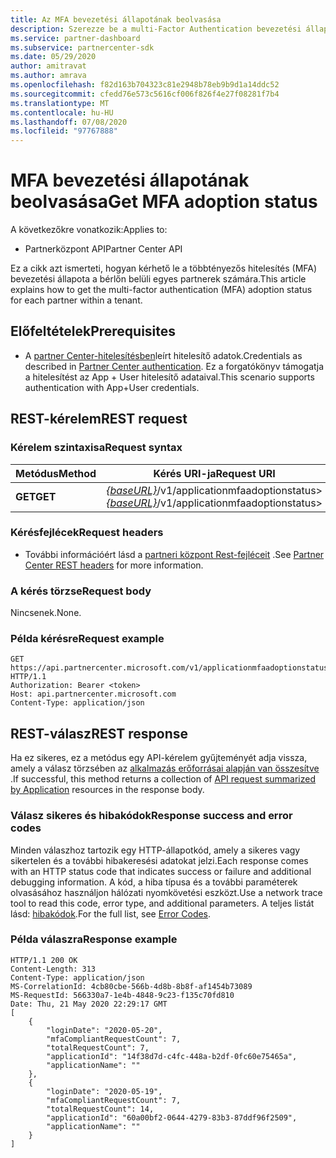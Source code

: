 ```yaml
---
title: Az MFA bevezetési állapotának beolvasása
description: Szerezze be a multi-Factor Authentication bevezetési állapotának listáját az egyes partnereknél a partner REST API használatával.
ms.service: partner-dashboard
ms.subservice: partnercenter-sdk
ms.date: 05/29/2020
author: amitravat
ms.author: amrava
ms.openlocfilehash: f82d163b704323c81e2948b78eb9b9d1a14ddc52
ms.sourcegitcommit: cfedd76e573c5616cf006f826f4e27f08281f7b4
ms.translationtype: MT
ms.contentlocale: hu-HU
ms.lasthandoff: 07/08/2020
ms.locfileid: "97767888"
---
```

# <a name="get-mfa-adoption-status"></a><span data-ttu-id="78016-103">MFA bevezetési állapotának beolvasása</span><span class="sxs-lookup"><span data-stu-id="78016-103">Get MFA adoption status</span></span>

<span data-ttu-id="78016-104">A következőkre vonatkozik:</span><span class="sxs-lookup"><span data-stu-id="78016-104">Applies to:</span></span>

- <span data-ttu-id="78016-105">Partnerközpont API</span><span class="sxs-lookup"><span data-stu-id="78016-105">Partner Center API</span></span>

<span data-ttu-id="78016-106">Ez a cikk azt ismerteti, hogyan kérhető le a többtényezős hitelesítés (MFA) bevezetési állapota a bérlőn belüli egyes partnerek számára.</span><span class="sxs-lookup"><span data-stu-id="78016-106">This article explains how to get the multi-factor authentication (MFA) adoption status for each partner within a tenant.</span></span>

## <a name="prerequisites"></a><span data-ttu-id="78016-107">Előfeltételek</span><span class="sxs-lookup"><span data-stu-id="78016-107">Prerequisites</span></span>

- <span data-ttu-id="78016-108">A [partner Center-hitelesítésben](partner-center-authentication.md)leírt hitelesítő adatok.</span><span class="sxs-lookup"><span data-stu-id="78016-108">Credentials as described in [Partner Center authentication](partner-center-authentication.md).</span></span> <span data-ttu-id="78016-109">Ez a forgatókönyv támogatja a hitelesítést az App + User hitelesítő adataival.</span><span class="sxs-lookup"><span data-stu-id="78016-109">This scenario supports authentication with App+User credentials.</span></span>

## <a name="rest-request"></a><span data-ttu-id="78016-110">REST-kérelem</span><span class="sxs-lookup"><span data-stu-id="78016-110">REST request</span></span>

### <a name="request-syntax"></a><span data-ttu-id="78016-111">Kérelem szintaxisa</span><span class="sxs-lookup"><span data-stu-id="78016-111">Request syntax</span></span>

| <span data-ttu-id="78016-112">Metódus</span><span class="sxs-lookup"><span data-stu-id="78016-112">Method</span></span>  | <span data-ttu-id="78016-113">Kérés URI-ja</span><span class="sxs-lookup"><span data-stu-id="78016-113">Request URI</span></span>                                                               |
|---------|---------------------------------------------------------------------------|
| <span data-ttu-id="78016-114">**GET**</span><span class="sxs-lookup"><span data-stu-id="78016-114">**GET**</span></span> | <span data-ttu-id="78016-115">[*{baseURL}*](partner-center-rest-urls.md)/v1/applicationmfaadoptionstatus></span><span class="sxs-lookup"><span data-stu-id="78016-115">[*{baseURL}*](partner-center-rest-urls.md)/v1/applicationmfaadoptionstatus></span></span> |

### <a name="request-headers"></a><span data-ttu-id="78016-116">Kérésfejlécek</span><span class="sxs-lookup"><span data-stu-id="78016-116">Request headers</span></span>

- <span data-ttu-id="78016-117">További információért lásd a [partneri központ Rest-fejléceit](headers.md) .</span><span class="sxs-lookup"><span data-stu-id="78016-117">See [Partner Center REST headers](headers.md) for more information.</span></span>

### <a name="request-body"></a><span data-ttu-id="78016-118">A kérés törzse</span><span class="sxs-lookup"><span data-stu-id="78016-118">Request body</span></span>

<span data-ttu-id="78016-119">Nincsenek.</span><span class="sxs-lookup"><span data-stu-id="78016-119">None.</span></span>

### <a name="request-example"></a><span data-ttu-id="78016-120">Példa kérésre</span><span class="sxs-lookup"><span data-stu-id="78016-120">Request example</span></span>

```http
GET https://api.partnercenter.microsoft.com/v1/applicationmfaadoptionstatus HTTP/1.1
Authorization: Bearer <token>
Host: api.partnercenter.microsoft.com
Content-Type: application/json
```

## <a name="rest-response"></a><span data-ttu-id="78016-121">REST-válasz</span><span class="sxs-lookup"><span data-stu-id="78016-121">REST response</span></span>

<span data-ttu-id="78016-122">Ha ez sikeres, ez a metódus egy API-kérelem gyűjteményét adja vissza, amely a válasz törzsében az [alkalmazás erőforrásai alapján van összesítve](mfa-resources.md#api-request-summarized-by-application) .</span><span class="sxs-lookup"><span data-stu-id="78016-122">If successful, this method returns a collection of [API request summarized by Application](mfa-resources.md#api-request-summarized-by-application) resources in the response body.</span></span>

### <a name="response-success-and-error-codes"></a><span data-ttu-id="78016-123">Válasz sikeres és hibakódok</span><span class="sxs-lookup"><span data-stu-id="78016-123">Response success and error codes</span></span>

<span data-ttu-id="78016-124">Minden válaszhoz tartozik egy HTTP-állapotkód, amely a sikeres vagy sikertelen és a további hibakeresési adatokat jelzi.</span><span class="sxs-lookup"><span data-stu-id="78016-124">Each response comes with an HTTP status code that indicates success or failure and additional debugging information.</span></span> <span data-ttu-id="78016-125">A kód, a hiba típusa és a további paraméterek olvasásához használjon hálózati nyomkövetési eszközt.</span><span class="sxs-lookup"><span data-stu-id="78016-125">Use a network trace tool to read this code, error type, and additional parameters.</span></span> <span data-ttu-id="78016-126">A teljes listát lásd: [hibakódok](error-codes.md).</span><span class="sxs-lookup"><span data-stu-id="78016-126">For the full list, see [Error Codes](error-codes.md).</span></span>

### <a name="response-example"></a><span data-ttu-id="78016-127">Példa válaszra</span><span class="sxs-lookup"><span data-stu-id="78016-127">Response example</span></span>

``` http
HTTP/1.1 200 OK
Content-Length: 313
Content-Type: application/json
MS-CorrelationId: 4cb80cbe-566b-4d8b-8b8f-af1454b73089
MS-RequestId: 566330a7-1e4b-4848-9c23-f135c70fd810
Date: Thu, 21 May 2020 22:29:17 GMT
[
    {
        "loginDate": "2020-05-20",
        "mfaCompliantRequestCount": 7,
        "totalRequestCount": 7,
        "applicationId": "14f38d7d-c4fc-448a-b2df-0fc60e75465a",
        "applicationName": ""
    },
    {
        "loginDate": "2020-05-19",
        "mfaCompliantRequestCount": 7,
        "totalRequestCount": 14,
        "applicationId": "60a00bf2-0644-4279-83b3-87ddf96f2509",
        "applicationName": ""
    }
]
```
